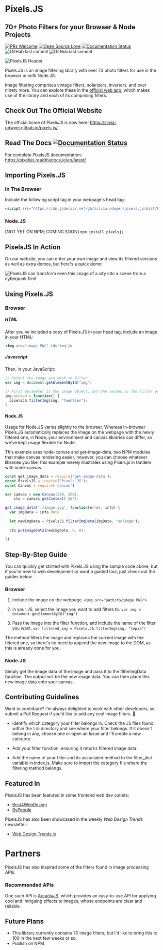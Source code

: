 # Pixels.JS
## 70+ Photo Filters for your Browser & Node Projects

[![PRs Welcome](https://img.shields.io/badge/PRs-welcome-brightgreen.svg?style=flat-square)](http://makeapullrequest.com) 
[![Open Source Love](https://badges.frapsoft.com/os/v1/open-source.png?v=103)](https://github.com/ellerbrock/open-source-badges/)
[![Documentation Status](https://readthedocs.org/projects/pixelsjs/badge/?version=latest)](https://pixelsjs.readthedocs.io/en/latest/?badge=latest)
![GitHub last commit](https://img.shields.io/github/last-commit/google/skia.svg)
![GitHub last commit](https://img.shields.io/badge/filters-71-blue.svg)

![PixelsJS Header](https://github.com/silvia-odwyer/pixels.js/blob/master/pixels_header.PNG "PixelsJS Header")

Pixels.JS is an  image filtering library with over 70 photo filters for use in the browser or with Node.JS.

Image filtering comprises vintage filters, solarizers, inverters, and over ninety more. You can explore these in the [official web app](https://silvia-odwyer.github.io/pixels.js/demo.html), which makes use of the library and each of its comprising filters.

## Check Out The Official Website
The official home of PixelsJS is now here! https://silvia-odwyer.github.io/pixels.js/

## Read The Docs [![Documentation Status](https://readthedocs.org/projects/pixelsjs/badge/?version=latest)](https://pixelsjs.readthedocs.io/en/latest/?badge=latest)
For complete PixelsJS documentation: https://pixelsjs.readthedocs.io/en/latest/

## Importing Pixels.JS
### In The Browser
Include the following script tag in your webpage's head tag: 

```html
<script src="https://cdn.jsdelivr.net/gh/silvia-odwyer/pixels.js/dist/Pixels.js"></script>
``` 

### Node.JS
[NOT YET ON NPM; COMING SOON]
`npm install pixelsjs`

## PixelsJS In Action
On our website, you can enter your own image and view its filtered versions as well as extra demos, but here's a quick demo:

![PixelsJS can transform even this image of a city into a scene from a cyberpunk film!](https://github.com/silvia-odwyer/flashback/blob/master/media/flashback-app-city.gif "PixelsJS can transform even this image of a city into a scene from a cyberpunk film!")

## Using Pixels.JS
### Browser
##### HTML
After you've included a copy of Pixels.JS in your head tag, include an image in your HTML:
```html
<img src="image.PNG" id="img"/> 
```

##### Javascript
Then, in your JavaScript:
```javascript
// Select the image you wish to filter
var img = document.getElementById("img")

// First parameter is the image object, and the second is the filter you wish to apply.
img.onload = function() {
  pixelsJS.filterImg(img, "twenties");      
}
```

#### Node.JS
Usage for Node.JS varies slightly to the browser. Whereas in-browser Pixels.JS automatically replaces the image on the webpage with the newly filtered one, 
in Node, your environment and canvas libraries can differ, so we've kept usage flexible for Node. 

This example uses node-canvas and get-image-data, two NPM modules that make canvas rendering easier, however, you can choose whatever libraries you like; this example merely illustrates using Pixels.js in tandem with node-canvas. 

```javascript
const get_image_data = require('get-image-data');
const PixelsJS = require("Pixels.JS");
const Canvas = require('canvas')

var canvas = new Canvas(200, 200),
    ctx = canvas.getContext('2d'),

get_image_data('./image.jpg', function(error, info) {
  var imgData = info.data
  
  let newImgData = PixelsJS.filterImgData(imgData, "solange");
  
  ctx.putImageData(newImgData, 0, 0);
  
})
```

## Step-By-Step Guide
You can quickly get started with Pixels.JS using the sample code above, but if you're new to web development or want a guided tour, 
just check out the guides below. 

### Browser
1. Include the image on the webpage. `<img src="path/to/image.PNG">`

2. In your JS, select the image you want to add filters to. `var img = document.getElementById("img")`

3. Pass the image into the filter function, and include the name of the filter you want. 
`var filtered_img = Pixels.JS.filterImg(img, "sepia")`

The method filters the image and replaces the current image with the filtered one, so there's no need to append the new image to the DOM, as this is already
done for you. 

### Node.JS
Simply get the image data of the image and pass it to the filterImgData function. The output will be the new image data. 
You can then place this new image data onto your canvas.

## Contributing Guidelines
Want to contribute? I'm always delighted to work with other developers, so submit a Pull Request if you'd like to add any cool image filters. 
:eyes: 

- Identify which category your filter belongs in. Check the JS files found within the `lib` directory and see where your filter belongs. 
If it doesn't belong in any, choose one or open an Issue and I'll create a new category. 

- Add your filter function, ensuring it returns filtered image data. 

- Add the name of your filter and its associated method to the filter_dict variable in index.js. Make sure to import the category file where the filtering method belongs.

## Featured In
PixelsJS has been featured in some frontend web dev outlets:
- [Best4WebDesign](https://www.best4webdesign.com/pixels-js-an-image-filtering-library/)
- [ByPeople](https://www.bypeople.com/pixels-js-photo-filters-library-node-js/)

PixelsJS has also been showcased in the weekly *Web Design Trends* newsletter:
- [Web Design Trends.io](https://www.webdesigntrends.io/web-design-trends-5/)

# Partners
PixelsJS has also inspired some of the filters found in image processing APIs. 

### Recommended APIs
One such API is [ArcadiaJS](https://arcadia-api.xyz/), which provides an easy-to-use API for applying cool and
intriguing effects to images, whose endpoints are clear and reliable. 

## Future Plans
- This library currently contains 70 image filters, but I'd like to bring this to 100 in the next few weeks or so. 
- Publish on NPM.